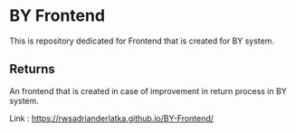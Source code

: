 # BY Frontend

This is repository dedicated for Frontend that is created for BY system. 

## Returns
An frontend that is created in case of improvement in return process in BY system. 

Link : https://rwsadrianderlatka.github.io/BY-Frontend/
